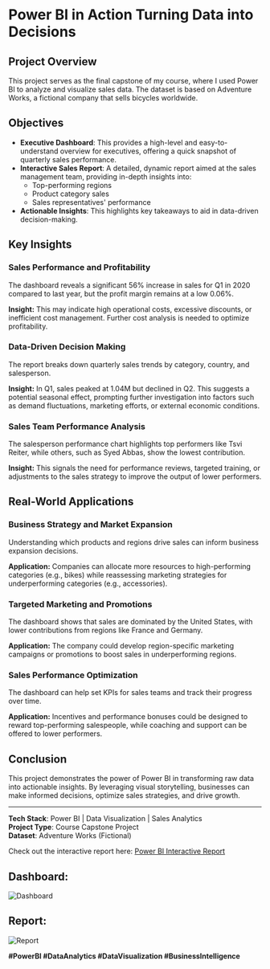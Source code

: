 # Power BI in Action Turning Data into Decisions

## Project Overview
This project serves as the final capstone of my course, where I used Power BI to analyze and visualize sales data. The dataset is based on Adventure Works, a fictional company that sells bicycles worldwide.

## Objectives
- **Executive Dashboard**: This provides a high-level and easy-to-understand overview for executives, offering a quick snapshot of quarterly sales performance.
- **Interactive Sales Report**: A detailed, dynamic report aimed at the sales management team, providing in-depth insights into:
  - Top-performing regions
  - Product category sales
  - Sales representatives' performance
- **Actionable Insights**: This highlights key takeaways to aid in data-driven decision-making.

## Key Insights

### Sales Performance and Profitability
The dashboard reveals a significant 56% increase in sales for Q1 in 2020 compared to last year, but the profit margin remains at a low 0.06%.

**Insight:** This may indicate high operational costs, excessive discounts, or inefficient cost management. Further cost analysis is needed to optimize profitability.

### Data-Driven Decision Making
The report breaks down quarterly sales trends by category, country, and salesperson.

**Insight:** In Q1, sales peaked at 1.04M but declined in Q2. This suggests a potential seasonal effect, prompting further investigation into factors such as demand fluctuations, marketing efforts, or external economic conditions.

### Sales Team Performance Analysis
The salesperson performance chart highlights top performers like Tsvi Reiter, while others, such as Syed Abbas, show the lowest contribution.

**Insight:** This signals the need for performance reviews, targeted training, or adjustments to the sales strategy to improve the output of lower performers.

## Real-World Applications

### Business Strategy and Market Expansion
Understanding which products and regions drive sales can inform business expansion decisions.

**Application:** Companies can allocate more resources to high-performing categories (e.g., bikes) while reassessing marketing strategies for underperforming categories (e.g., accessories).

### Targeted Marketing and Promotions
The dashboard shows that sales are dominated by the United States, with lower contributions from regions like France and Germany.

**Application:** The company could develop region-specific marketing campaigns or promotions to boost sales in underperforming regions.

### Sales Performance Optimization
The dashboard can help set KPIs for sales teams and track their progress over time.

**Application:** Incentives and performance bonuses could be designed to reward top-performing salespeople, while coaching and support can be offered to lower performers.

## Conclusion
This project demonstrates the power of Power BI in transforming raw data into actionable insights. By leveraging visual storytelling, businesses can make informed decisions, optimize sales strategies, and drive growth.

---

**Tech Stack**: Power BI | Data Visualization | Sales Analytics  
**Project Type**: Course Capstone Project  
**Dataset**: Adventure Works (Fictional)

Check out the interactive report here: [Power BI Interactive Report](https://app.powerbi.com/view?r=eyJrIjoiZWQ4ZTQ0NWQtMzM0MC00N2FkLTgwY2MtNzM3ODA2MDFhYzdlIiwidCI6IjM0NTMxMzE4LTcwMTEtNGZkNC04N2YwLWE0MzgxNmM0OWJkMCJ9)

## Dashboard:
![Dashboard](https://github.com/user-attachments/assets/0f50460c-d0be-4a58-90a2-67f0dd519744)

## Report:
![Report](https://github.com/user-attachments/assets/80c022c2-c843-428c-b71c-d2f0ccb2c02c)

**#PowerBI #DataAnalytics #DataVisualization #BusinessIntelligence**

